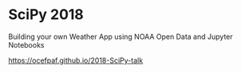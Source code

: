 # SciPy 2018 

Building your own Weather App using NOAA Open Data and Jupyter Notebooks

https://ocefpaf.github.io/2018-SciPy-talk
